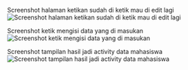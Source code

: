 Screenshot halaman ketikan sudah di ketik mau di edit lagi
![Screenshot halaman ketikan sudah di ketik mau di edit lagi](https://github.com/user-attachments/assets/c42f5710-f18a-4b90-b3c9-ab6cca9f2a26)

Screenshot ketik mengisi data yang di masukan
![Screenshot ketik mengisi data yang di masukan](https://github.com/user-attachments/assets/de9e52a7-ddb6-4ab7-8f6a-06237d071062)

Screenshot tampilan hasil jadi activity data mahasiswa 
![Screenshot tampilan hasil jadi activity data mahasiswa ](https://github.com/user-attachments/assets/c6efc770-3878-4358-91a4-1307cb726233)
